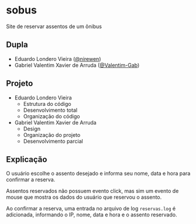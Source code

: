 # sobus

Site de reservar assentos de um ônibus

## Dupla

-   Eduardo Londero Vieira ([@nirewen](https://github.com/nirewen))
-   Gabriel Valentim Xavier de Arruda ([@Valentim-Gab](https://github.com/Valentim-Gab))

## Projeto

-   Eduardo Londero Vieira
    -   Estrutura do código
    -   Desenvolvimento total
    -   Organização do código
-   Gabriel Valentim Xavier de Arruda
    -   Design
    -   Organização do projeto
    -   Desenvolvimento parcial

## Explicação

O usuário escolhe o assento desejado e informa seu nome, data e hora para confirmar a reserva.

Assentos reservados não possuem evento click, mas sim um evento de mouse que mostra os dados do usuário que reservou o assento.

Ao confirmar a reserva, uma entrada no arquivo de log `reservas.log` é adicionada, informando o IP, nome, data e hora e o assento reservado.
